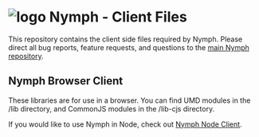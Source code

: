 # <img alt="logo" src="https://raw.githubusercontent.com/sciactive/2be-extras/master/logo/product-icon-40-bw.png" align="top" /> Nymph - Client Files

This repository contains the client side files required by Nymph. Please direct all bug reports, feature requests, and questions to the [main Nymph repository](https://github.com/sciactive/nymph).

## Nymph Browser Client

These libraries are for use in a browser. You can find UMD modules in the /lib directory, and CommonJS modules in the /lib-cjs directory.

If you would like to use Nymph in Node, check out [Nymph Node Client](https://github.com/sciactive/nymph-client-node).
